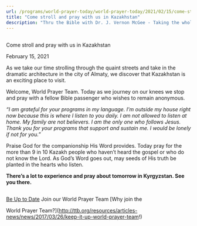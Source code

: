 ```yaml
---
url: /programs/world-prayer-today/world-prayer-today/2021/02/15/come-stroll-and-pray-with-us-in-kazakhstan
title: "Come stroll and pray with us in Kazakhstan"
description: "Thru the Bible with Dr. J. Vernon McGee - Taking the whole Word to the whole world"
---
```







## 
 Come stroll and pray with us in Kazakhstan


February 15, 2021




As we take our time strolling through the quaint streets and take in the dramatic architecture in the city of Almaty, we discover that Kazakhstan is an exciting place to visit.

Welcome, World Prayer Team. Today as we journey on our knees we stop and pray with a fellow Bible passenger who wishes to remain anonymous.

*“I am grateful for your programs in my language. I’m outside my house right now because this is where I listen to you daily. I am not allowed to listen at home. My family are not believers. I am the only one who follows Jesus. Thank you for your programs that support and sustain me. I would be lonely if not for you.”*

Praise God for the companionship His Word provides. Today pray for the more than 9 in 10 Kazakh people who haven’t heard the gospel or who do not know the Lord. As God’s Word goes out, may seeds of His truth be planted in the hearts who listen. 

**There’s a lot to experience and pray about tomorrow in Kyrgyzstan. See you there.**







## 




[Be Up to Date](http://feeds.feedburner.com/WorldPrayerToday "World Prayer Today RSS Feed")
Join our World Prayer Team
[Why join the  

World Prayer Team?](http://ttb.org/resources/articles-news/news/2017/03/26/keep-it-up-world-prayer-team!)





